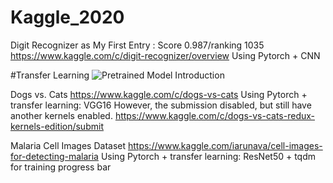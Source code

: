 # Kaggle_2020
Digit Recognizer as My First Entry : Score 0.987/ranking 1035
https://www.kaggle.com/c/digit-recognizer/overview
Using Pytorch + CNN

#Transfer Learning
![Pretrained Model Introduction]("Pre-Trained-Model-Comparison.png")

Dogs vs. Cats
https://www.kaggle.com/c/dogs-vs-cats
Using Pytorch + transfer learning: VGG16
However, the submission disabled, but still have another kernels enabled.
https://www.kaggle.com/c/dogs-vs-cats-redux-kernels-edition/submit

Malaria Cell Images Dataset
https://www.kaggle.com/iarunava/cell-images-for-detecting-malaria
Using Pytorch + transfer learning: ResNet50 + tqdm for training progress bar


